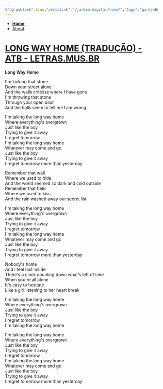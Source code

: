 ```yaml
---
{"dg-publish":true,"permalink":"/jardim-digital/home/","tags":"gardenEntry","dgHomeLink":false,"dgPassFrontmatter":false}
---
```



- [**Home**](Home.md)
- [About](About.md)

# [LONG WAY HOME (TRADUÇÃO) - ATB - LETRAS.MUS.BR](https://www.letras.mus.br/atb/81060/traducao.html)

**Long Way Home**

I'm kicking that stone  
Down your street alone  
And the walls criticize where I have gone  
I'm throwing that stone  
Through your open door  
And the halls seem to tell me I am wrong  

I'm taking the long way home  
Where everything's overgrown  
Just like the boy  
Trying to give it away  
I regret tomorrow  
I'm taking the long way home  
Whatever may come and go  
Just like the boy  
Trying to give it away  
I regret tomorrow more than yesterday  

Remember that wall  
Where we used to hide  
And the world seemed so dark and cold outside  
Remember that field  
Where we used to kiss  
And the rain washed away our secret list  

I'm taking the long way home  
Where everything's overgrown  
Just like the boy  
Trying to give it away  
I regret tomorrow  
I'm taking the long way home  
Whatever may come and go  
Just like the boy  
Trying to give it away  
I regret tomorrow more than yesterday  

Nobody's home  
And I feel lost inside  
There's a clock counting down what's left of time  
When you're all alone  
It's easy to hesitate  
Like a girl listening to her heart break  

I'm taking the long way home  
Where everything's overgrown  
Just like the boy  
Trying to give it away  
I regret tomorrow  
I'm taking the long way home  

I'm taking the long way home  
Where everything's overgrown  
Just like the boy  
Trying to give it away  
I regret tomorrow  
I'm taking the long way home  
Whatever may come and go  
Just like the boy  
Trying to give it away  
I regret tomorrow more than yesterday  